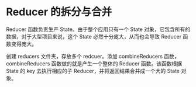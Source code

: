 # Reducer 的拆分与合并

Reducer 函数负责生产 State。由于整个应用只有一个 State 对象，它包含所有的数据，对于大型项目来说，这个 State 必然十分庞大，从而也会导致 Reducer 函数变得庞大。

创建 reducers 文件夹，存放多个 redcuer。添加 combineReducers 函数，combineReducers 函数做的就是产生一个整体的 Reducer 函数。该函数根据 State 的 key 去执行相应的子 Reducer，并将返回结果合并成一个大的 State 对象。